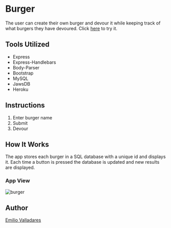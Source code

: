 # Burger

The user can create their own burger and devour it while keeping track of what burgers they have devoured. Click [here](https://super-burger-feast.herokuapp.com/) to try it.

## Tools Utilized
* Express
* Express-Handlebars
* Body-Parser
* Bootstrap
* MySQL
* JawsDB
* Heroku

## Instructions
1. Enter burger name
2. Submit
3. Devour

## How It Works
The app stores each burger in a SQL database with a unique id and displays it. Each time a button is pressed the database is updated and new results are displayed.

### App View
![burger](https://user-images.githubusercontent.com/33468221/71788269-a0c49a00-2fd5-11ea-8bf4-26c50ed46129.PNG)

## Author
[Emilio Valladares](https://github.com/emiliov1/)
